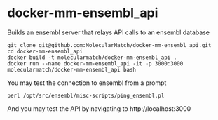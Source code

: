 docker-mm-ensembl_api
=====================

Builds an ensembl server that relays API calls to an ensembl database

```
git clone git@github.com:MolecularMatch/docker-mm-ensembl_api.git
cd docker-mm-ensembl_api
docker build -t molecularmatch/docker-mm-ensembl_api .
docker run --name docker-mm-ensembl_api -it -p 3000:3000 molecularmatch/docker-mm-ensembl_api bash
```
You may test the connection to ensembl from a prompt
```
perl /opt/src/ensembl/misc-scripts/ping_ensembl.pl
```
And you may test the API by navigating to http://localhost:3000